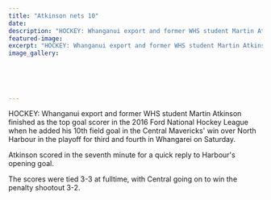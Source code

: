 ```yaml
---
title: "Atkinson nets 10"
date: 
description: "HOCKEY: Whanganui export and former WHS student Martin Atkinson finished as the top goal scorer in the 2016 Ford National Hockey League, Wanganui Chronicle article on 19/9/16..."
featured-image: 
excerpt: "HOCKEY: Whanganui export and former WHS student Martin Atkinson finished as the top goal scorer in the 2016 Ford National Hockey League when he added his 10th field goal in the Central Mavericks' win over North Harbour in the playoff for third and fourth in Whangarei on Saturday."
image_gallery:
    
    
    
    
    
---
```


<p>HOCKEY: Whanganui export and former WHS student Martin Atkinson finished as the top goal scorer in the 2016 Ford National Hockey League when he added his 10th field goal in the Central Mavericks' win over North Harbour in the playoff for third and fourth in Whangarei on Saturday.</p>
<p>Atkinson scored in the seventh minute for a quick reply to Harbour's opening goal.</p>
<p>The scores were tied 3-3 at fulltime, with Central going on to win the penalty shootout 3-2.</p>

